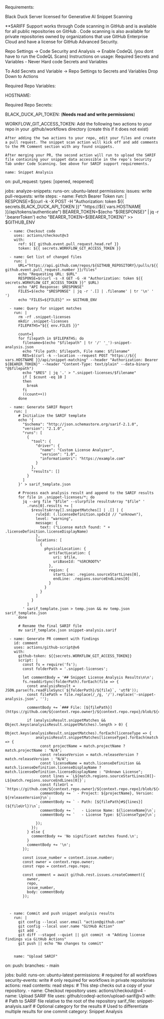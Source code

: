 Requirements:

Black Duck Server licensed for Generative AI Snippet Scanning

**SARIFF Support works through Code scanning in GitHub and is available for all public repositories on GitHub . Code scanning is also available for private repositories owned by organizations that use GitHub Enterprise Cloud and have a license for GitHub Advanced Security.

Repo Settings → Code Security and Analysis → Enable CodeQL (you dont have to run the CodeQL Scans)
Instructions on usage:
Required Secrets and Variables - Never Hard code Secrets and Variables

To Add Secrets and Variable → Repo Settings to Secrets and Variables Drop Down to Actions

Required Repo Variables:

HOSTNAME: <Your Black Duck Server URL>

Required Repo Secrets:

BLACK_DUCK_API_TOKEN: <Black Duck API Token> (**Needs read and write permissions**)

WORKFLOW_GIT_ACCESS_TOKEN: <GitHub Token>
Add the following two actions to your repo in your .github/workflows directory (create this if it does not exist)

    After adding the two actions to your repo, edit your files and create a pull request. The snippet scan action will kick off and add comments to the PR Comment section with any found snippets.

    After merging your PR, the second action will run to upload the SARIF file containing your snippet data accessible in the repo’s Security Tab under Code Scanning. See above for SARIF support requirements.

    name: Snippet Analysis

on:
  pull_request:
    types: [opened, reopened]

jobs:
  analyze-snippets: 
    runs-on: ubuntu-latest
    permissions:
      issues: write
      pull-requests: write
    steps:
      - name: Fetch Bearer Token 
        run: |
          RESPONSE=$(curl -k -X POST -H "Authorization: token ${{ secrets.BLACK_DUCK_API_TOKEN }}" "https://${{ vars.HOSTNAME }}/api/tokens/authenticate")
          BEARER_TOKEN=$(echo "${RESPONSE}" | jq -r '.bearerToken')
          echo "BEARER_TOKEN=${BEARER_TOKEN}" >> $GITHUB_ENV  
      
      - name: Checkout code
        uses: actions/checkout@v3  
        with:
          ref: ${{ github.event.pull_request.head.ref }}
          token: ${{ secrets.WORKFLOW_GIT_ACCESS_TOKEN }}
      
      - name: Get list of changed files 
        run: |
          URL="https://api.github.com/repos/${GITHUB_REPOSITORY}/pulls/${{ github.event.pull_request.number }}/files"
          echo "Requesting URL: $URL"
          RESPONSE=$(curl -s -X GET -G -H "Authorization: token ${{ secrets.WORKFLOW_GIT_ACCESS_TOKEN }}" $URL)
          echo "API Response: $RESPONSE"
          FILES=$(echo "$RESPONSE" | jq -r '.[] | .filename' | tr '\n' ' ')
          echo "FILES=${FILES}" >> $GITHUB_ENV
        
      - name: Query for snippet matches
        run: |
          rm -rf .snippet-licenses
          mkdir .snippet-licenses
          FILEPATHS="${{ env.FILES }}"
          
          count=1                          
          for filepath in $FILEPATHS; do       
            filename=$(echo "$filepath" | tr '/' '_')-snippet-analysis.json
            echo "File path: $filepath, File name: $filename"
            RES=$(curl -k --location --request POST "https://${{ vars.HOSTNAME }}/api/snippet-matching" --header "Authorization: Bearer ${BEARER_TOKEN}" --header "Content-Type: text/plain" --data-binary "@$filepath")
            echo "$RES" | jq '.' > ".snippet-licenses/$filename"
            if [ $count -eq 10 ]
            then
              break
            fi
            ((count++))
          done
          
      - name: Generate SARIF Report
        run: |
          # Initialize the SARIF template
          echo '{
            "$schema": "http://json.schemastore.org/sarif-2.1.0",
            "version": "2.1.0",
            "runs": [
              {
                "tool": {
                  "driver": {
                    "name": "Custom License Analyzer",
                    "version": "1.0",
                    "informationUri": "https://example.com"
                  }
                },
                "results": []
              }
            ]
          }' > sarif_template.json
      
          # Process each analysis result and append to the SARIF results
          for file in .snippet-licenses/*; do
            jq --arg file "$file" --slurpfile resultsArray "$file" '
              .runs[0].results += [
                $resultsArray[].snippetMatches[] | .[] | {
                  ruleId: (.licenseDefinition.spdxId // "unknown"),
                  level: "warning",
                  message: {
                    text: ("License match found: " + .licenseDefinition.licenseDisplayName)
                  },
                  locations: [
                    {
                      physicalLocation: {
                        artifactLocation: {
                          uri: $file,
                          uriBaseId: "%SRCROOT%"
                        },
                        region: {
                          startLine: .regions.sourceStartLines[0],
                          endLine: .regions.sourceEndLines[0]
                        }
                      }
                    }
                  ]
                }
              ]
            ' sarif_template.json > temp.json && mv temp.json sarif_template.json
          done
      
          # Rename the final SARIF file
          mv sarif_template.json snippet-analysis.sarif
          
      - name: Generate PR comment with findings
        id: comment
        uses: actions/github-script@v6
        with:
          github-token: ${{secrets.WORKFLOW_GIT_ACCESS_TOKEN}}
          script: |
            const fs = require('fs');
            const folderPath = '.snippet-licenses';
            
            let commentBody = '## Snippet License Analysis Results\n\n';
            fs.readdirSync(folderPath).forEach(file => {
              const analysisResult = JSON.parse(fs.readFileSync(`${folderPath}/${file}`, 'utf8'));
              const filePath = file.replace(/_/g, '/').replace('-snippet-analysis.json', '');
      
              commentBody += `### File: [${filePath}](https://github.com/${context.repo.owner}/${context.repo.repo}/blob/${context.sha}/${filePath})\n`;
             
              if (analysisResult.snippetMatches && Object.keys(analysisResult.snippetMatches).length > 0) {
                Object.keys(analysisResult.snippetMatches).forEach(licenseType => {
                  analysisResult.snippetMatches[licenseType].forEach(match => {
                    const projectName = match.projectName ? match.projectName : "N/A";
                    const releaseVersion = match.releaseVersion ? match.releaseVersion : "N/A";
                    const licenseName = match.licenseDefinition && match.licenseDefinition.licenseDisplayName ? match.licenseDefinition.licenseDisplayName : "Unknown License";
                    const lines = `L${match.regions.sourceStartLines[0]}-L${match.regions.sourceEndLines[0]}`;
                    const fileUrl = `https://github.com/${context.repo.owner}/${context.repo.repo}/blob/${context.sha}/${filePath}#${lines}`;
                    commentBody += ` - Project: ${projectName}, Version: ${releaseVersion}\n`;
                    commentBody += ` - Path: [${filePath}#${lines}](${fileUrl})\n`;
                    commentBody += `   - License Name: ${licenseName}\n`;
                    commentBody += `   - License Type: ${licenseType}\n`;
                    
                  });
                });
              } else {
                commentBody += 'No significant matches found.\n';
              }
              commentBody += '\n';
            });
    
            const issue_number = context.issue.number;
            const owner = context.repo.owner;
            const repo = context.repo.repo;
            
            const comment = await github.rest.issues.createComment({
              owner,
              repo,
              issue_number,
              body: commentBody
            });


      
      - name: Commit and push snippet analysis results
        run: |
          git config --local user.email "action@github.com"
          git config --local user.name "GitHub Action"
          git add .
          git diff --staged --quiet || git commit -m "Adding license findings via GitHub Actions"
          git push || echo "No changes to commit"


        name: "Upload SARIF"

on:
  push:
    branches:
      - main

jobs:
  build:
    runs-on: ubuntu-latest
    permissions:
      # required for all workflows
      security-events: write
      # only required for workflows in private repositories
      actions: read
      contents: read
    steps:
      # This step checks out a copy of your repository.
      - name: Checkout repository
        uses: actions/checkout@v4
      - name: Upload SARIF file
        uses: github/codeql-action/upload-sarif@v3
        with:
          # Path to SARIF file relative to the root of the repository
          sarif_file: snippet-analysis.sarif
          # Optional category for the results
          # Used to differentiate multiple results for one commit
          category: Snippet Analysis

